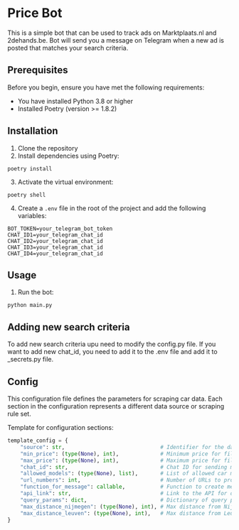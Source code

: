# Price Bot

This is a simple bot that can be used to track ads on Marktplaats.nl and 2dehands.be. Bot will send you a message on Telegram when a new ad is posted that matches your search criteria.

## Prerequisites

Before you begin, ensure you have met the following requirements:

- You have installed Python 3.8 or higher
- Installed Poetry (version >= 1.8.2)

## Installation

1. Clone the repository
2. Install dependencies using Poetry:

```shell
poetry install
```

3. Activate the virtual environment:

```shell
poetry shell
```

4. Create a `.env` file in the root of the project and add the following variables:

```shell
BOT_TOKEN=your_telegram_bot_token
CHAT_ID1=your_telegram_chat_id
CHAT_ID2=your_telegram_chat_id
CHAT_ID3=your_telegram_chat_id
CHAT_ID4=your_telegram_chat_id
```

## Usage

1. Run the bot:

```shell
python main.py
```

## Adding new search criteria

To add new search criteria upu need to modify the config.py file. If you want to add new chat_id, you need to add it to the .env file and add it to \_secrets.py file.

## Config

This configuration file defines the parameters for scraping car data. Each section in the configuration represents a different data source or scraping rule set.

Template for configuration sections:

```python
template_config = {
    "source": str,                              # Identifier for the data source (custom name).
    "min_price": (type(None), int),             # Minimum price for filtering, can be None.
    "max_price": (type(None), int),             # Maximum price for filtering, can be None.
    "chat_id": str,                             # Chat ID for sending messages or alerts.
    "allowed_models": (type(None), list),       # List of allowed car models, can be None for no restriction.
    "url_numbers": int,                         # Number of URLs to process.
    "function_for_message": callable,           # Function to create messages for bot.
    "api_link": str,                            # Link to the API for data scraping.
    "query_params": dict,                       # Dictionary of query parameters for API requests.
    "max_distance_nijmegen": (type(None), int), # Max distance from Nijmegen for filtering, can be None.
    "max_distance_leuven": (type(None), int),   # Max distance from Leuven for filtering, can be None.
}
```
